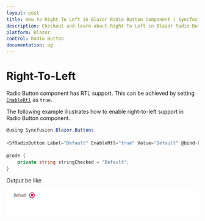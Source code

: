 ```yaml
---
layout: post
title: How to Right To Left in Blazor Radio Button Component | Syncfusion
description: Checkout and learn about Right To Left in Blazor Radio Button component of Syncfusion, and more details.
platform: Blazor
control: Radio Button
documentation: ug
---
```


# Right-To-Left

Radio Button component has RTL support. This can be achieved by setting [`EnableRtl`](https://help.syncfusion.com/cr/blazor/Syncfusion.Blazor.Buttons.SfRadioButton-1.html) as `true`.

The following example illustrates how to enable right-to-left support in Radio Button component.

```csharp
@using Syncfusion.Blazor.Buttons

<SfRadioButton Label="Default" EnableRtl="true" Value="Default" @bind-Checked="stringChecked"></SfRadioButton>

@code {
    private string stringChecked = "Default";
}

```

Output be like

![Radio Button Sample](./../images/rb-rtl.png)